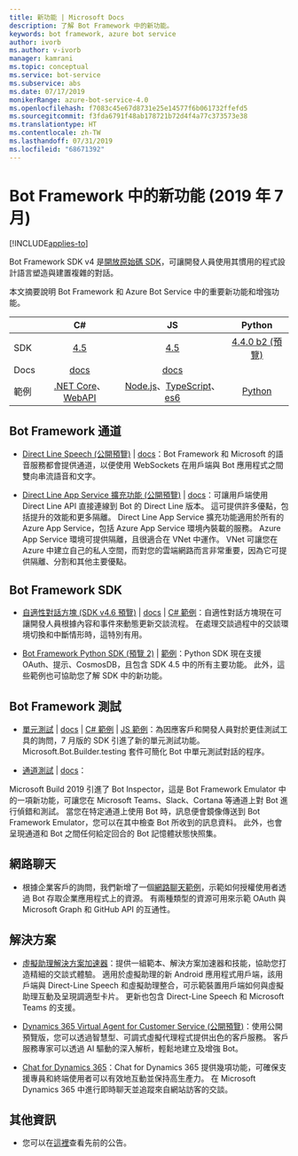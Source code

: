 ```yaml
---
title: 新功能 | Microsoft Docs
description: 了解 Bot Framework 中的新功能。
keywords: bot framework, azure bot service
author: ivorb
ms.author: v-ivorb
manager: kamrani
ms.topic: conceptual
ms.service: bot-service
ms.subservice: abs
ms.date: 07/17/2019
monikerRange: azure-bot-service-4.0
ms.openlocfilehash: f7083c45e67d8731e25e14577f6b061732ffefd5
ms.sourcegitcommit: f3fda6791f48ab178721b72d4f4a77c373573e38
ms.translationtype: HT
ms.contentlocale: zh-TW
ms.lasthandoff: 07/31/2019
ms.locfileid: "68671392"
---
```

# <a name="whats-new-in-bot-framework-july-2019"></a>Bot Framework 中的新功能 (2019 年 7 月)

[!INCLUDE[applies-to](includes/applies-to.md)]

Bot Framework SDK v4 是[開放原始碼 SDK][1a]，可讓開發人員使用其慣用的程式設計語言塑造與建置複雜的對話。

本文摘要說明 Bot Framework 和 Azure Bot Service 中的重要新功能和增強功能。

|   | C#  | JS  | Python |   
|---|:---:|:---:|:------:|
|SDK |[4.5][1] | [4.5][2] | [4.4.0 b2 (預覽)][3] | 
|Docs | [docs][5] |[docs][5] |  | |
|範例 |[.NET Core][6]、[WebAPI][10] |[Node.js][7]、[TypeScript][8]、[es6][9]  | [Python][111] | | 

[1a]:https://github.com/microsoft/botframework-sdk/#readme
[1]:https://github.com/Microsoft/botbuilder-dotnet/#packages
[2]:https://github.com/Microsoft/botbuilder-js#packages
[3]:https://github.com/Microsoft/botbuilder-python#packages
[5]:https://docs.microsoft.com/azure/bot-service/?view=azure-bot-service-4.0
[6]:https://github.com/Microsoft/BotBuilder-Samples/tree/master/samples/csharp_dotnetcore
[7]:https://github.com/Microsoft/BotBuilder-Samples/tree/master/samples/javascript_nodejs
[8]:https://github.com/Microsoft/BotBuilder-Samples/tree/master/samples/javascript_typescript
[9]:https://github.com/Microsoft/BotBuilder-Samples/tree/master/samples/javascript_es6
[10]:https://github.com/Microsoft/BotBuilder-Samples/tree/master/samples/csharp_webapi
[111]:https://github.com/Microsoft/botbuilder-python/tree/master/samples


## <a name="bot-framework-channels"></a>Bot Framework 通道
- [Direct Line Speech (公開預覽)](https://aka.ms/streaming-extensions) | [docs](https://docs.microsoft.com/azure/bot-service/directline-speech-bot?view=azure-bot-service-4.0)：Bot Framework 和 Microsoft 的語音服務都會提供通道，以便使用 WebSockets 在用戶端與 Bot 應用程式之間雙向串流語音和文字。  

- [Direct Line App Service 擴充功能 (公開預覽)](https://portal.azure.com) | [docs](https://aka.ms/directline-ase)：可讓用戶端使用 Direct Line API 直接連線到 Bot 的 Direct Line 版本。 這可提供許多優點，包括提升的效能和更多隔離。 Direct Line App Service 擴充功能適用於所有的 Azure App Service，包括 Azure App Service 環境內裝載的服務。 Azure App Service 環境可提供隔離，且很適合在 VNet 中運作。 VNet 可讓您在 Azure 中建立自己的私人空間，而對您的雲端網路而言非常重要，因為它可提供隔離、分割和其他主要優點。 

## <a name="bot-framework-sdk"></a>Bot Framework SDK
- [自適性對話方塊 (SDK v4.6 預覽)](https://github.com/Microsoft/BotBuilder-Samples/tree/master/experimental/adaptive-dialog#readme) | [docs](https://github.com/Microsoft/BotBuilder-Samples/tree/master/experimental/adaptive-dialog/docs) | [C# 範例](https://github.com/Microsoft/BotBuilder-Samples/tree/master/experimental/adaptive-dialog/csharp_dotnetcore)：自適性對話方塊現在可讓開發人員根據內容和事件來動態更新交談流程。 在處理交談過程中的交談環境切換和中斷情形時，這特別有用。 
  
- [Bot Framework Python SDK (預覽 2)](https://github.com/microsoft/botbuilder-python) | [範例](https://github.com/Microsoft/botbuilder-python/tree/master/samples)：Python SDK 現在支援 OAuth、提示、CosmosDB，且包含 SDK 4.5 中的所有主要功能。 此外，這些範例也可協助您了解 SDK 中的新功能。

## <a name="bot-framework-testing"></a>Bot Framework 測試
- [單元測試](http://aka.ms/bot-test-package) | [docs](https://aka.ms/testing-framework) | [C# 範例](https://aka.ms/corebot-test) | [JS 範例](https://aka.ms/js-core-test-sample)：為因應客戶和開發人員對於更佳測試工具的詢問，7 月版的 SDK 引進了新的單元測試功能。 Microsoft.Bot.Builder.testing 套件可簡化 Bot 中單元測試對話的程序。 

- [通道測試](https://github.com/Microsoft/BotFramework-Emulator/releases) | [docs](https://aka.ms/channel-testing)： 

Microsoft Build 2019 引進了 Bot Inspector，這是 Bot Framework Emulator 中的一項新功能，可讓您在 Microsoft Teams、Slack、Cortana 等通道上對 Bot 進行偵錯和測試。 當您在特定通道上使用 Bot 時，訊息便會鏡像傳送到 Bot Framework Emulator，您可以在其中檢查 Bot 所收到的訊息資料。 此外，也會呈現通道和 Bot 之間任何給定回合的 Bot 記憶體狀態快照集。

## <a name="web-chat"></a>網路聊天
- 根據企業客戶的詢問，我們新增了一個[網路聊天範例](https://github.com/microsoft/BotFramework-WebChat/tree/master/samples/19.a.single-sign-on-for-enterprise-apps#single-sign-on-demo-for-enterprise-apps-using-oauth)，示範如何授權使用者透過 Bot 存取企業應用程式上的資源。 有兩種類型的資源可用來示範 OAuth 與 Microsoft Graph 和 GitHub API 的互通性。

## <a name="solutions"></a>解決方案
- [虛擬助理解決方案加速器](https://github.com/Microsoft/botframework-solutions#readme)：提供一組範本、解決方案加速器和技能，協助您打造精細的交談式體驗。 適用於虛擬助理的新 Android 應用程式用戶端，該用戶端與 Direct-Line Speech 和虛擬助理整合，可示範裝置用戶端如何與虛擬助理互動及呈現調適型卡片。 更新也包含 Direct-Line Speech 和 Microsoft Teams 的支援。
  
- [Dynamics 365 Virtual Agent for Customer Service (公開預覽)](https://dynamics.microsoft.com/en-us/ai/virtual-agent-for-customer-service/)：使用公開預覽版，您可以透過智慧型、可調式虛擬代理程式提供出色的客戶服務。 客戶服務專家可以透過 AI 驅動的深入解析，輕鬆地建立及增強 Bot。
  
- [Chat for Dynamics 365](https://www.powerobjects.com/powerpacks/powerchat/)：Chat for Dynamics 365 提供幾項功能，可確保支援專員和終端使用者可以有效地互動並保持高生產力。 在 Microsoft Dynamics 365 中進行即時聊天並追蹤來自網站訪客的交談。

## <a name="additional-information"></a>其他資訊
- 您可以在[這裡](what-is-new-archive.md)查看先前的公告。
